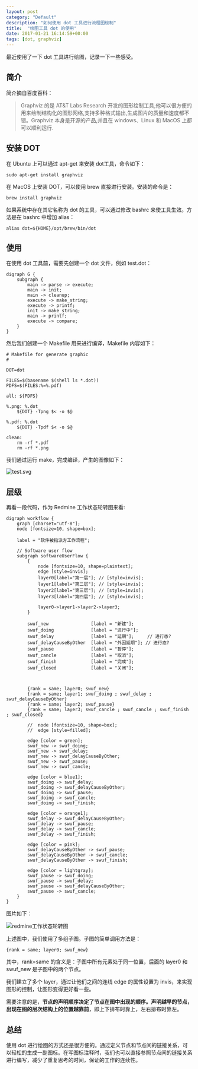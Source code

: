 ```yaml
---
layout: post
category: "Default"
description: "如何使用 dot 工具进行流程图绘制"
title:  "绘图工具 dot 的使用"
date: 2017-01-21 16:14:59+00:00
tags: [dot, graphviz]
---
```


最近使用了一下 dot 工具进行绘图，记录一下一些感受。

## 简介

简介摘自百度百科：

>Graphviz 的是 AT&T Labs Research 开发的图形绘制工具,他可以很方便的用来绘制结构化的图形网络,支持多种格式输出,生成图片的质量和速度都不错。Graphviz 本身是开源的产品,并且在 windows、Linux 和 MacOS 上都可以顺利运行.

## 安装 DOT
在 Ubuntu 上可以通过 apt-get 来安装 dot工具，命令如下：
    
    sudo apt-get install graphviz

在 MacOS 上安装 DOT，可以使用 brew 直接进行安装。安装的命令是：

    brew install graphviz

如果系统中存在其它名称为 dot 的工具，可以通过修改 bashrc 来使工具生效。方法是在 bashrc 中增加 alias：

    alias dot=${HOME}/opt/brew/bin/dot

## 使用

在使用 dot 工具前，需要先创建一个 dot 文件，例如 test.dot：

    digraph G {
    	subgraph {
    		main -> parse -> execute;
    		main -> init;
    		main -> cleanup;
    		execute -> make_string;
    		execute -> printf;
    		init -> make_string;
    		main -> printf;
    		execute -> compare;
    	}
    }

然后我们创建一个 Makefile 用来进行编译，Makefile 内容如下：

    # Makefile for generate graphic
    #

    DOT=dot

    FILES=$(basename $(shell ls *.dot))
    PDFS=$(FILES:%=%.pdf)

    all: ${PDFS}

    %.png: %.dot
    	${DOT} -Tpng $< -o $@

    %.pdf: %.dot
    	${DOT} -Tpdf $< -o $@

    clean:
    	rm -rf *.pdf
    	rm -rf *.png

我们通过运行 make，完成编译，产生的图像如下：

![test.svg](https://github.com/elta/elta.github.io/blob/master/imgs/2017-01-21-test.svg)

## 层级

再看一段代码，作为 Redmine 工作状态轮转图来看:

    digraph workflow {
    	graph [charset="utf-8"];
    	node [fontsize=10, shape=box];
    
    	label = "软件被指派方工作流程";
    
    	// Software user flow
    	subgraph softwareUserFlow {
    		{
    			node [fontsize=10, shape=plaintext];
    			edge [style=invis];
    			layer0[label="第一层"]; // [style=invis];
    			layer1[label="第二层"]; // [style=invis];
    			layer2[label="第三层"]; // [style=invis];
    			layer3[label="第四层"]; // [style=invis];
    
    			layer0->layer1->layer2->layer3;
    		}
    
    		swuf_new                [label = "新建"];
    		swuf_doing              [label = "进行中"];
    		swuf_delay              [label = "延期"];     // 进行态?
    		swuf_delayCauseByOther  [label = "外因延期"]; // 进行态?
    		swuf_pause              [label = "暂停"];
    		swuf_cancle             [label = "取消"];
    		swuf_finish             [label = "完成"];
    		swuf_closed             [label = "关闭"];
    
    
    
    		{rank = same; layer0; swuf_new}
    		{rank = same; layer1; swuf_doing ; swuf_delay ; swuf_delayCauseByOther}
    		{rank = same; layer2; swuf_pause}
    		{rank = same; layer3; swuf_cancle ; swuf_cancle ; swuf_finish ; swuf_closed}
    
    		//	node [fontsize=10, shape=box];
    		//	edge [style=filled];
    
    		edge [color = green];
    		swuf_new -> swuf_doing;
    		swuf_new -> swuf_delay;
    		swuf_new -> swuf_delayCauseByOther;
    		swuf_new -> swuf_pause;
    		swuf_new -> swuf_cancle;
    
    		edge [color = blue1];
    		swuf_doing -> swuf_delay;
    		swuf_doing -> swuf_delayCauseByOther;
    		swuf_doing -> swuf_pause;
    		swuf_doing -> swuf_cancle;
    		swuf_doing -> swuf_finish;
    
    		edge [color = orange1];
    		swuf_delay -> swuf_delayCauseByOther;
    		swuf_delay -> swuf_pause;
    		swuf_delay -> swuf_cancle;
    		swuf_delay -> swuf_finish;
    
    		edge [color = pink];
    		swuf_delayCauseByOther -> swuf_pause;
    		swuf_delayCauseByOther -> swuf_cancle;
    		swuf_delayCauseByOther -> swuf_finish;
    
    		edge [color = lightgray];
    		swuf_pause -> swuf_doing;
    		swuf_pause -> swuf_delay;
    		swuf_pause -> swuf_delayCauseByOther;
    		swuf_pause -> swuf_cancle;
    	}
    }

图片如下：

![redmine工作状态轮转图](https://github.com/elta/elta.github.io/blob/master/imgs/2017-01-21-projm.svg)

上述图中，我们使用了多组子图。子图的简单调用方法是：

    {rank = same; layer0; swuf_new}

其中，rank=same 的含义是：子图中所有元素处于同一位置，后面的 layer0 和 swuf_new 是子图中的两个节点。

我们建立了多个 layer，通过让他们之间的连线 edge 的属性设置为 invis，来实现图形的控制，让图形变得更好看一些。

需要注意的是，<b>节点的声明顺序决定了节点在图中出现的顺序。声明越早的节点，出现在图的层次结构上的位置越靠前</b>，即上下排布时靠上，左右排布时靠左。

## 总结

使用 dot 进行绘图的方式还是很方便的。通过定义节点和节点间的链接关系，可以轻松的生成一副图标。在写图标注释时，我们也可以直接参照节点间的链接关系进行编写，减少了重复思考的时间，保证的工作的连续性。
